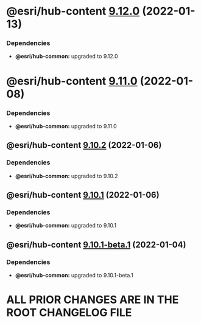 # @esri/hub-content [9.12.0](https://github.com/Esri/hub.js/compare/@esri/hub-content@9.11.0...@esri/hub-content@9.12.0) (2022-01-13)





### Dependencies

* **@esri/hub-common:** upgraded to 9.12.0

# @esri/hub-content [9.11.0](https://github.com/Esri/hub.js/compare/@esri/hub-content@9.10.2...@esri/hub-content@9.11.0) (2022-01-08)





### Dependencies

* **@esri/hub-common:** upgraded to 9.11.0

## @esri/hub-content [9.10.2](https://github.com/Esri/hub.js/compare/@esri/hub-content@9.10.1...@esri/hub-content@9.10.2) (2022-01-06)





### Dependencies

* **@esri/hub-common:** upgraded to 9.10.2

## @esri/hub-content [9.10.1](https://github.com/Esri/hub.js/compare/@esri/hub-content@9.10.0...@esri/hub-content@9.10.1) (2022-01-06)





### Dependencies

* **@esri/hub-common:** upgraded to 9.10.1

## @esri/hub-content [9.10.1-beta.1](https://github.com/Esri/hub.js/compare/@esri/hub-content@9.10.0...@esri/hub-content@9.10.1-beta.1) (2022-01-04)

### Dependencies

- **@esri/hub-common:** upgraded to 9.10.1-beta.1

# ALL PRIOR CHANGES ARE IN THE ROOT CHANGELOG FILE
